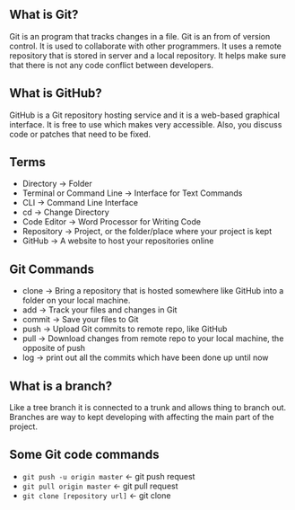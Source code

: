 ## What is Git?

Git is an program that tracks changes in a file. Git is an from of version control. It is used to collaborate with other programmers. It uses a remote repository that is stored in server and a local repository. It helps make sure that there is not any code conflict between developers.

## What is GitHub?

GitHub is a Git repository hosting service and it is a web-based graphical interface. It is free to use which makes very accessible. Also, you discuss code or patches that need to be fixed.

## Terms

- Directory → Folder
- Terminal or Command Line → Interface for Text Commands
- CLI → Command Line Interface
- cd → Change Directory
- Code Editor → Word Processor for Writing Code
- Repository →  Project, or the folder/place where your project is kept
- GitHub → A website to host your repositories online

## Git Commands

- clone → Bring a repository that is hosted somewhere like GitHub into a folder on your local machine.
- add → Track your files and changes in Git
- commit → Save your files to Git
- push → Upload Git commits to remote repo, like GitHub
- pull → Download changes from remote repo to your local machine, the opposite of push
- log → print out all the commits which have been done up until now

## What is a branch?

Like a tree branch it is connected to a trunk and allows thing to branch out. Branches are way to kept developing with affecting the main part of the project.

## Some Git code commands

- `git push -u origin master` <- git push request
- `git pull origin master` <-  git pull request
- `git clone [repository url]` <- git clone
